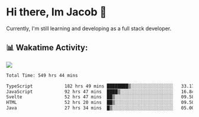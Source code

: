 # Hi there, Im Jacob 👋
Currently, I'm still learning and developing as a full stack developer.

## 📊 Wakatime Activity:

![](https://wakatime.com/share/@bfeff6fe-7f39-433c-bc17-53e716b9a274/c1084c79-5b1a-4658-a9e1-8a8ffabbc873.svg)

<!--START_SECTION:waka-->

```txt
Total Time: 549 hrs 44 mins

TypeScript            182 hrs 49 mins ████████▒░░░░░░░░░░░░░░░░   33.17 %
JavaScript            92 hrs 47 mins  ████▒░░░░░░░░░░░░░░░░░░░░   16.84 %
Svelte                52 hrs 47 mins  ██▒░░░░░░░░░░░░░░░░░░░░░░   09.58 %
HTML                  52 hrs 20 mins  ██▒░░░░░░░░░░░░░░░░░░░░░░   09.50 %
Java                  27 hrs 34 mins  █▒░░░░░░░░░░░░░░░░░░░░░░░   05.00 %
```

<!--END_SECTION:waka-->
